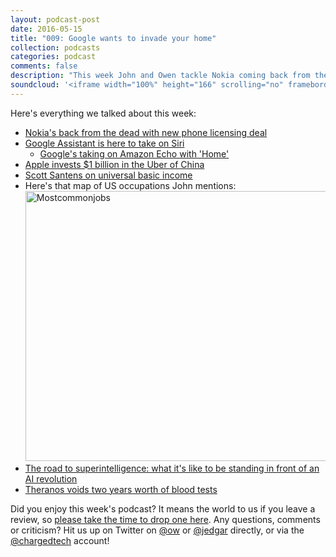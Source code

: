 ```yaml
---
layout: podcast-post
date: 2016-05-15
title: "009: Google wants to invade your home"
collection: podcasts
categories: podcast
comments: false
description: "This week John and Owen tackle Nokia coming back from the grave, Google's plethora of Home-related news, what self-driving cars are doing to humanity and more."
soundcloud: '<iframe width="100%" height="166" scrolling="no" frameborder="no" src="https://w.soundcloud.com/player/?url=https%3A//api.soundcloud.com/tracks/284556910&amp;color=ff5500&amp;auto_play=false&amp;hide_related=false&amp;show_comments=true&amp;show_user=true&amp;show_reposts=false"></iframe>'
---
```

Here's everything we talked about this week:

<ul>
  <li><a href="http://www.reuters.com/article/us-nokia-corp-hmd-idUSKCN0Y910P">Nokia's back from the dead with new phone licensing deal</a></li>
  <li><a href="http://www.theverge.com/2016/5/18/11672938/google-assistant-chatbot-virtual-assistant-io-2016">Google Assistant is here to take on Siri</a>
<ul>
  <li><a href="http://www.theverge.com/2016/5/18/11688376/google-home-speaker-announced-virtual-assistant-io-2016">Google's taking on Amazon Echo with 'Home'</a></li>
</ul>
</li>
  <li><a href="http://www.usatoday.com/story/money/2016/05/12/reports-apple-investing-1b-uber-rival-didi-chuxing/84313322/">Apple invests $1 billion in the Uber of China</a></li>
  <li><a href="http://www.huffingtonpost.com/scott-santens/humanity-needs-universal-_b_9599198.html">Scott Santens on universal basic income</a></li>
  <li>Here's that map of US occupations John mentions:
<img class="alignnone wp-image-100 size-full" src="http://podcast.char.gd/wp-content/uploads/2016/05/Mostcommonjobs.png" alt="Mostcommonjobs" width="769" height="432" /></li>
  <li><a href="http://waitbutwhy.com/2015/01/artificial-intelligence-revolution-1.html">The road to superintelligence: what it's like to be standing in front of an AI revolution</a></li>
  <li><a href="http://www.wsj.com/articles/theranos-voids-two-years-of-edison-blood-test-results-1463616976">Theranos voids two years worth of blood tests</a></li>
</ul>

Did you enjoy this week's podcast? It means the world to us if you leave a review, so <a href="https://itunes.apple.com/us/podcast/charged-tech-podcast/id1090693983?mt=2">please take the time to drop one here</a>. Any questions, comments or criticism? Hit us up on Twitter on <a href="http://twitter.com/ow">@ow</a> or <a href="http://twitter.com/jedgar">@jedgar</a> directly, or via the <a href="http://twitter.com/chargedtech">@chargedtech</a> account!